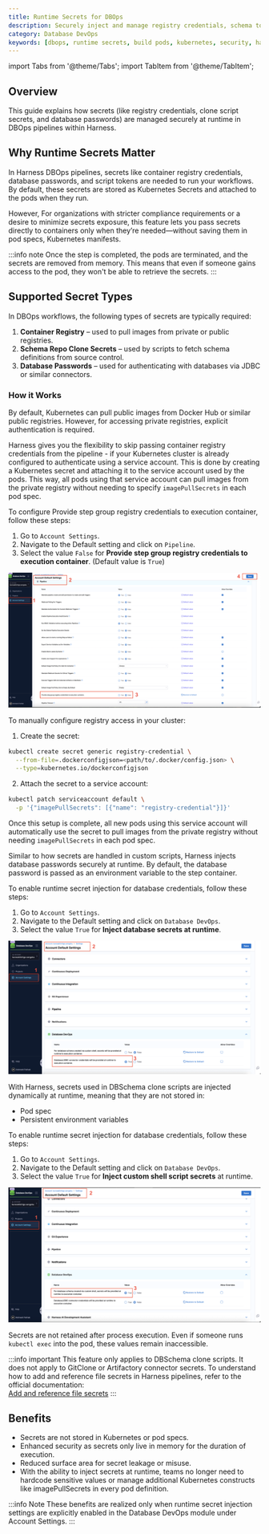 ```yaml
---
title: Runtime Secrets for DBOps
description: Securely inject and manage registry credentials, schema tokens, and DB passwords at runtime in Harness DBOps pipelines—no secrets are persisted.
category: Database DevOps
keywords: [dbops, runtime secrets, build pods, kubernetes, security, harness, DevSecOps, secrets manager, Cloud Secret Manager, database management, devops, database security, database devops, database secrets, secrets management, data governance, data compliance] 
---
```


import Tabs from '@theme/Tabs';
import TabItem from '@theme/TabItem';

## Overview

This guide explains how secrets (like registry credentials, clone script secrets, and database passwords) are managed securely at runtime in DBOps pipelines within Harness.

## Why Runtime Secrets Matter

In Harness DBOps pipelines, secrets like container registry credentials, database passwords, and script tokens are needed to run your workflows. By default, these secrets are stored as Kubernetes Secrets and attached to the pods when they run.

However, For organizations with stricter compliance requirements or a desire to minimize secrets exposure, this feature lets you pass secrets directly to containers only when they’re needed—without saving them in pod specs, Kubernetes manifests.

:::info note
Once the step is completed, the pods are terminated, and the secrets are removed from memory. This means that even if someone gains access to the pod, they won't be able to retrieve the secrets.
:::

## Supported Secret Types

In DBOps workflows, the following types of secrets are typically required:

1. **Container Registry** – used to pull images from private or public registries.
2. **Schema Repo Clone Secrets** – used by scripts to fetch schema definitions from source control.
3. **Database Passwords** – used for authenticating with databases via JDBC or similar connectors.


### How it Works

<Tabs>
<TabItem value="Container Registry">
By default, Kubernetes can pull public images from Docker Hub or similar public registries. However, for accessing private registries, explicit authentication is required.

Harness gives you the flexibility to skip passing container registry credentials from the pipeline - if your Kubernetes cluster is already configured to authenticate using a service account. This is done by creating a Kubernetes secret and attaching it to the service account used by the pods. This way, all pods using that service account can pull images from the private registry without needing to specify `imagePullSecrets` in each pod spec. 

To configure Provide step group registry credentials to execution container, follow these steps:

1. Go to `Account Settings`.
2. Navigate to the Default setting and click on `Pipeline`.
3. Select the value `False` for **Provide step group registry credentials to execution container**. (Default value is `True`)

![StepGroup Registry Credentials](../static/db-devops-container-registry.png)

To manually configure registry access in your cluster:

1. Create the secret:

```bash
kubectl create secret generic registry-credential \
  --from-file=.dockerconfigjson=<path/to/.docker/config.json> \
  --type=kubernetes.io/dockerconfigjson
```

2. Attach the secret to a service account:

```bash
kubectl patch serviceaccount default \
  -p '{"imagePullSecrets": [{"name": "registry-credential"}]}'
```

Once this setup is complete, all new pods using this service account will automatically use the secret to pull images from the private registry without needing `imagePullSecrets` in each pod spec.

</TabItem>

<TabItem value="Database Passwords">
Similar to how secrets are handled in custom scripts, Harness injects database passwords securely at runtime.
By default, the database password is passed as an environment variable to the step container. 

To enable runtime secret injection for database credentials, follow these steps:

1. Go to `Account Settings`.
2. Navigate to the Default setting and click on `Database DevOps`.
3. Select the value `True` for **Inject database secrets at runtime**.

![Enabling Secrets on DB Module](../static/db-devops-runtime-db-secrets.png)

</TabItem>

<TabItem value="Custom Script Secrets">

With Harness, secrets used in DBSchema clone scripts are injected dynamically at runtime, meaning that they are not stored in:
- Pod spec
- Persistent environment variables

To enable runtime secret injection for database credentials, follow these steps:

1. Go to `Account Settings`.
2. Navigate to the Default setting and click on `Database DevOps`.
3. Select the value `True` for **Inject custom shell script secrets** at runtime.

![Enabling Secrets on DB Module](../static/db-devops-runtime-custom-secrets.png)

Secrets are not retained after process execution. Even if someone runs `kubectl exec` into the pod, these values remain inaccessible.

:::info important
This feature only applies to DBSchema clone scripts. It does not apply to GitClone or Artifactory connector secrets.
To understand how to add and reference file secrets in Harness pipelines, refer to the official documentation:  
[Add and reference file secrets](https://developer.harness.io/docs/platform/secrets/add-file-secrets#reference-by-id)
:::

</TabItem>
</Tabs>

## Benefits

- Secrets are not stored in Kubernetes or pod specs.
- Enhanced security as secrets only live in memory for the duration of execution.
- Reduced surface area for secret leakage or misuse.
- With the ability to inject secrets at runtime, teams no longer need to hardcode sensitive values or manage additional Kubernetes constructs like imagePullSecrets in every pod definition.

:::info Note
These benefits are realized only when runtime secret injection settings are explicitly enabled in the Database DevOps module under Account Settings.
:::